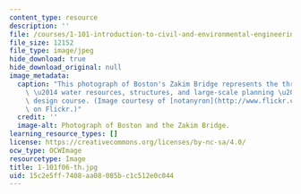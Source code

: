 ```yaml
---
content_type: resource
description: ''
file: /courses/1-101-introduction-to-civil-and-environmental-engineering-design-i-fall-2006/15c2e5ff7408aa08085bc1c512e0c044_1-101f06-th.jpg
file_size: 12152
file_type: image/jpeg
hide_download: true
hide_download_original: null
image_metadata:
  caption: "This photograph of Boston's Zakim Bridge represents the three modules\
    \ \u2014 water resources, structures, and large-scale planning \u2014 of this\
    \ design course. (Image courtesy of [notanyron](http://www.flickr.com/people/notanyron/)\
    \ on Flickr.)"
  credit: ''
  image-alt: Photograph of Boston and the Zakim Bridge.
learning_resource_types: []
license: https://creativecommons.org/licenses/by-nc-sa/4.0/
ocw_type: OCWImage
resourcetype: Image
title: 1-101f06-th.jpg
uid: 15c2e5ff-7408-aa08-085b-c1c512e0c044
---
```

